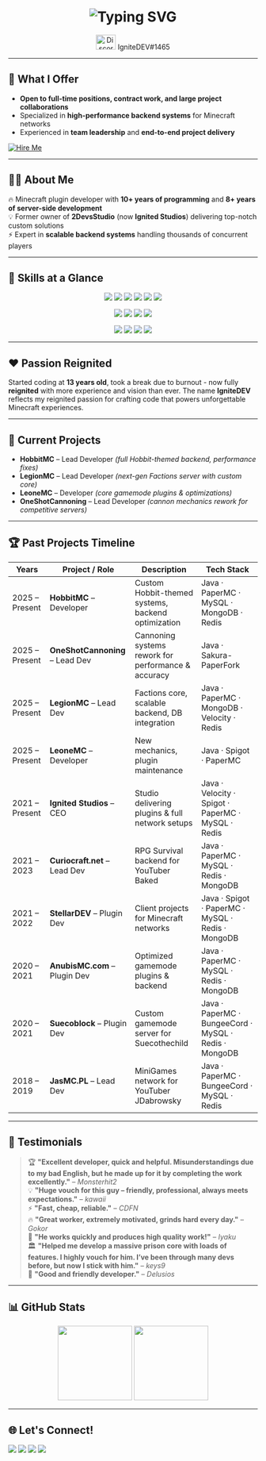 <!-- Hero Section -->
<h1 align="center">
  <img src="https://readme-typing-svg.demolab.com?font=Fira+Code&weight=500&size=28&pause=1000&color=F78B3D&center=true&vCenter=true&width=850&lines=Hi+%F0%9F%91%8B%2C+I'm+Mateusz+Jasi%C5%84ski;aka+IgniteDEV;Minecraft+Plugin+Architect+%26+Backend+Developer;10%2B+Years+of+Programming+Experience;8%2B+Years+of+Minecraft+Development" alt="Typing SVG" />
</h1>

<p align="center">
  <img src="https://raw.githubusercontent.com/rahuldkjain/github-profile-readme-generator/master/src/images/icons/Social/discord.svg" alt="Discord" height="30" width="40" />
  IgniteDEV#1465
</p>

---

## 🤝 What I Offer
- **Open to full-time positions, contract work, and large project collaborations**  
- Specialized in **high-performance backend systems** for Minecraft networks  
- Experienced in **team leadership** and **end-to-end project delivery**  

[![Hire Me](https://img.shields.io/badge/Email-ignitedevcontact%40gmail.com-red?style=for-the-badge&logo=gmail&logoColor=white)](mailto:ignitedevcontact@gmail.com)

---

## 👨‍💻 About Me  
🔥 Minecraft plugin developer with **10+ years of programming** and **8+ years of server-side development**  
💡 Former owner of **2DevsStudio** (now **Ignited Studios**) delivering top-notch custom solutions  
⚡ Expert in **scalable backend systems** handling thousands of concurrent players  

---

## 🧩 Skills at a Glance

<p align="center">
  <img src="https://img.shields.io/badge/Java-%23f89820.svg?style=for-the-badge&logo=openjdk&logoColor=white" />
  <img src="https://img.shields.io/badge/C%23-239120.svg?style=for-the-badge&logo=c-sharp&logoColor=white" />
  <img src="https://img.shields.io/badge/Node.js-339933?style=for-the-badge&logo=node.js&logoColor=white" />
  <img src="https://img.shields.io/badge/PHP-777BB4?style=for-the-badge&logo=php&logoColor=white" />
  <img src="https://img.shields.io/badge/Unity-000000?style=for-the-badge&logo=unity&logoColor=white" />
  <img src="https://img.shields.io/badge/Unreal-0E1128?style=for-the-badge&logo=unreal-engine&logoColor=white" />
</p>

<p align="center">
  <img src="https://img.shields.io/badge/MySQL-4479A1?style=for-the-badge&logo=mysql&logoColor=white" />
  <img src="https://img.shields.io/badge/PostgreSQL-316192?style=for-the-badge&logo=postgresql&logoColor=white" />
  <img src="https://img.shields.io/badge/MongoDB-47A248?style=for-the-badge&logo=mongodb&logoColor=white" />
  <img src="https://img.shields.io/badge/Redis-DC382D?style=for-the-badge&logo=redis&logoColor=white" />
</p>

<p align="center">
  <img src="https://img.shields.io/badge/Spigot-ED8106?style=for-the-badge&logo=spigotmc&logoColor=white" />
  <img src="https://img.shields.io/badge/PaperMC-white?style=for-the-badge&logo=java&logoColor=black" />
  <img src="https://img.shields.io/badge/BungeeCord-blue?style=for-the-badge&logo=java&logoColor=white" />
  <img src="https://img.shields.io/badge/Velocity-black?style=for-the-badge&logo=java&logoColor=white" />
</p>

---

## ❤️ Passion Reignited
Started coding at **13 years old**, took a break due to burnout - now fully **reignited** with more experience and vision than ever. The name **IgniteDEV** reflects my reignited passion for crafting code that powers unforgettable Minecraft experiences.

---

## 🚀 Current Projects
- **HobbitMC** – Lead Developer *(full Hobbit-themed backend, performance fixes)*  
- **LegionMC** – Lead Developer *(next-gen Factions server with custom core)*  
- **LeoneMC** – Developer *(core gamemode plugins & optimizations)*  
- **OneShotCannoning** – Lead Developer *(cannon mechanics rework for competitive servers)*  

---

## 🏆 Past Projects Timeline

| Years         | Project / Role                       | Description                                                        | Tech Stack                                         |
|---------------|--------------------------------------|--------------------------------------------------------------------|---------------------------------------------------|
| 2025 – Present | **HobbitMC** – Developer             | Custom Hobbit-themed systems, backend optimization                 | Java · PaperMC · MySQL · MongoDB · Redis           |
| 2025 – Present | **OneShotCannoning** – Lead Dev       | Cannoning systems rework for performance & accuracy                | Java · Sakura-PaperFork                            |
| 2025 – Present | **LegionMC** – Lead Dev               | Factions core, scalable backend, DB integration                    | Java · PaperMC · MongoDB · Velocity · Redis        |
| 2025 – Present | **LeoneMC** – Developer               | New mechanics, plugin maintenance                                  | Java · Spigot · PaperMC                             |
| 2021 – Present | **Ignited Studios** – CEO             | Studio delivering plugins & full network setups                     | Java · Velocity · Spigot · PaperMC · MySQL · Redis |
| 2021 – 2023   | **Curiocraft.net** – Lead Dev          | RPG Survival backend for YouTuber Baked                             | Java · PaperMC · MySQL · Redis · MongoDB           |
| 2021 – 2022   | **StellarDEV** – Plugin Dev            | Client projects for Minecraft networks                              | Java · Spigot · PaperMC · MySQL · Redis · MongoDB  |
| 2020 – 2021   | **AnubisMC.com** – Plugin Dev          | Optimized gamemode plugins & backend                                | Java · PaperMC · MySQL · Redis · MongoDB           |
| 2020 – 2021   | **Suecoblock** – Plugin Dev            | Custom gamemode server for Suecothechild                             | Java · PaperMC · BungeeCord · MySQL · Redis · MongoDB |
| 2018 – 2019   | **JasMC.PL** – Lead Dev                | MiniGames network for YouTuber JDabrowsky                            | Java · PaperMC · BungeeCord · MySQL · Redis         |

---

## 💬 Testimonials

> 🏆 **"Excellent developer, quick and helpful. Misunderstandings due to my bad English, but he made up for it by completing the work excellently."** – *Monsterhit2*  
> 💡 **"Huge vouch for this guy – friendly, professional, always meets expectations."** – *kawaii*  
> ⚡ **"Fast, cheap, reliable."** – *CDFN*  
> 🔥 **"Great worker, extremely motivated, grinds hard every day."** – *Gokor*  
> 🚀 **"He works quickly and produces high quality work!"** – *Iyaku*  
> 🏛 **"Helped me develop a massive prison core with loads of features. I highly vouch for him. I’ve been through many devs before, but now I stick with him."** – *keys9*  
> 🤝 **"Good and friendly developer."** – *Delusios*  

---

## 📊 GitHub Stats
<p align="center">
  <img src="https://github-readme-stats.vercel.app/api?username=im-ignitedev&show_icons=true&theme=radical" height="150" />
  <img src="https://github-readme-stats.vercel.app/api/top-langs/?username=im-ignitedev&layout=compact&theme=radical" height="150" />
</p>

---

## 🌐 Let's Connect!
<p>
  <a href="https://www.spigotmc.org/members/2devsstudio.596329/"><img src="https://img.shields.io/badge/SpigotMC-%2300AEEF.svg?style=for-the-badge&logo=spigotmc&logoColor=white" /></a>
  <a href="https://builtbybit.com/members/ignited-studios.289748/"><img src="https://img.shields.io/badge/BuiltByBit-%23FF6B6B.svg?style=for-the-badge&logo=github&logoColor=white" /></a>
  <a href="mailto:ignitedevcontact@gmail.com"><img src="https://img.shields.io/badge/Email-%23EA4335.svg?style=for-the-badge&logo=gmail&logoColor=white" /></a>
  <a href="https://discord.com/users/"><img src="https://img.shields.io/badge/Discord-%237289DA.svg?style=for-the-badge&logo=discord&logoColor=white" /></a>
</p>
